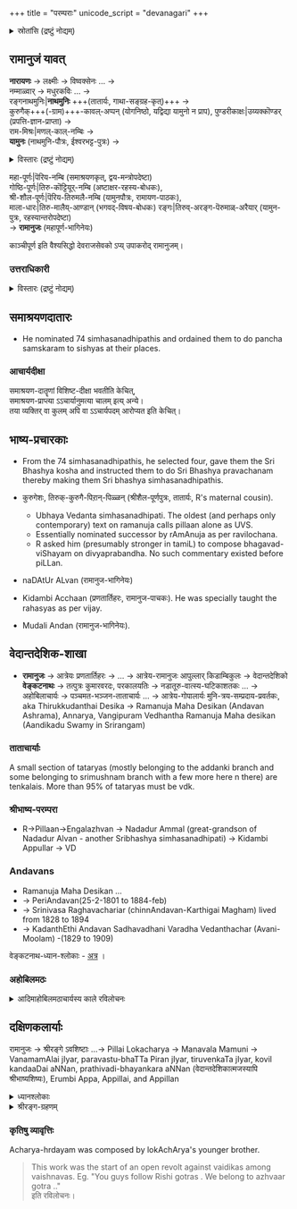 +++
title = "परम्पराः"
unicode_script = "devanagari"
+++

<details><summary>स्रोतांसि (द्रष्टुं नोद्यम्)</summary>

[नाट्टेरि-बोधनम्](https://archive.org/details/natteri-guru-paramparA_tamiL) ।
[रहस्यत्रयसारः](/AgamaH_vaiShNavaH/shrI-sampradAyaH/tattvam/venkaTanAthaH/rahasya-traya-sAraH/sarva-prastutiH/1_arthAnushAsana-vibhAgaH/00_shrIguruparaMparAsAraH/) ।

</details>


## रामानुजं यावत्
**नारायणः** → लक्ष्मीः → विष्वक्सेनः … →  
नम्माळ्वार् → मधुरकविः … →  
रङ्गनाथमुनिः|**नाथमुनिः** +++(तातार्यः, गाथा-सङ्ग्रह-कृत्)+++ →  
कुरुगैक्+++(-ग्राम)+++-कावल्-अप्पन् (योगनिष्ठो, यद्विद्या यामुनो न प्राप), 
पुण्डरीकाक्षः|उय्यक्कॊण्डर् (प्रपत्ति-ज्ञान-प्राप्ता) →  
राम-मिश्रः|मणल्-काल्-नम्बिः →  
**यामुनः** (नाथमुनि-पौत्रः, ईश्वरभट्ट-पुत्रः) →  

<details><summary>विस्तारः (द्रष्टुं नोद्यम्)</summary>

Source: [TW](https://archive.org/details/natteri-guru-paramparA_tamiL/natteri-0004.mp3.ogg) ।  
यामुनो नाथमुनि-वृद्धावस्थायां जातः, तेनैव नाम दत्तम्।  
महाभाष्यभट्टशिष्यः।  
राजपुरोहितकरतिरस्काराय +अक्कि-आऴ्वान्-नामकं राजसभायां जितवान्। राज्यार्धम् अजयत्।  
नाथमुनिना पुण्डरीकाक्षः, तेन राममिश्रश् च तद्-उपदेशे प्रेरितः।  

</details>


महा-पूर्णः|पॆरिय-नम्बि (समाश्रयणकृत्, द्वय-मन्त्रोपदेष्टा)  
गोष्ठि-पूर्णः|तिरु-कॊट्टियूर्-नम्बि (अष्टाक्षर-रहस्य-बोधकः),  
श्री-शौल-पूर्णः|पॆरिय-तिरुमलै-नम्बि (यामुनपौत्रः, रामायण-पाठकः),  
माला-धारः|तिरु-मालैय्-आण्डान् (भगवद्-विषय-बोधकः)
रङ्गः|तिरुव्-अरङ्ग-पॆरुमाळ्-अरैयार् (यामुन-पुत्रः, रहस्यान्तरोपदेष्टा)  
→ **रामानुजः** (महापूर्ण-भागिनेयः)

काञ्चीपूर्ण इति वैश्यसिद्धो देवराजसेवको ऽप्य् उपाकरोद् रामानुजम्।

### उत्तराधिकारी
<details><summary>विस्तारः (द्रष्टुं नोद्यम्)</summary>

- Most probable (Vadakalai) view - pillan was named successor.
- Per another tradition parasara bhattar was made leader after ramanuja.
- As per one tradition (Guru-parampara), Ramanuja's cousin Embar succeeded him as the leader of Shrivaishnavas, followed by Parasara Bhattar.

Vijay read an article which made the following points:

- Embar was 8 years younger than Ramanujar making him 113 at the time of Ramanuja's death. According to the  Tirumudi Adaivu of Appillai, Embar lived only until the age of 105 making it impossible for him to succeed Ramanuja.
- Bhattar lived for 28 years (according to Idu, see below) and would have died 47 years before Ramanuja died, and 39 years before Embar died.
- Idu 36000 on Tiruvaymozhi 32.10 says that immediately after explaining this verse to his sons, Kurattazhvan taught the Ashtaksharam to both on grounds that life is short and death is unpredictable. Shortly after, Parasara Bhattar died at age 28.
- It appears unlikely that when both Ramanuja and Kurattazhvan were alive, Parasara Bhattar could have had Embar as acharya.
</details>



## समाश्रयणदातारः
- He nominated 74 simhasanadhipathis and ordained them to do pancha samskaram to sishyas at their places.

### आचार्यदीक्षा
समाश्रयण-दातॄणां विशिष्ट-दीक्षा भवतीति केचित्,  
समाश्रयण-प्राप्त्या ऽऽचार्यानुमत्या चालम् इत्य् अन्ये।  
तया व्यक्तिर् वा कुलम् अपि वा ऽऽचार्यपदम् आरोप्यत इति केचित्। 

## भाष्य-प्रचारकाः
- From the 74 simhasanadhipathis, he selected four, gave them the Sri Bhashya kosha and instructed them to do Sri Bhashya pravachanam thereby making them Sri bhashya simhasanadhipathis.

- कुरुगेशः, तिरुक्-कुरुगै-पिऱान्-पिळ्ळन् (श्रीशैल-पूर्णपुत्रः, तातार्यः, R's maternal cousin).
  - Ubhaya Vedanta simhasanadhipati. The oldest (and perhaps only contemporary) text on ramanuja calls pillaan alone as UVS.
  - Essentially nominated successor by rAmAnuja as per ravilochana. 
  - R asked him (presumably stronger in tamiL) to compose bhagavad-viShayam on divyaprabandha. No such commentary existed before piLLan.
- naDAtUr ALvan (रामानुज-भागिनेयः)
- Kidambi Acchaan (प्रणतार्तिहरः, रामानुज-पाचकः). He was specially taught the rahasyas as per vijay.
- Mudali Andan (रामानुज-भागिनेयः).

## वेदान्तदेशिक-शाखा
- **रामानुजः** → आत्रेयः प्रणतार्तिहरः → … → आत्रेय-रामानुजः आपुल्लार् किडाम्बिकुलः → वेदान्तदेशिको **वेङ्कटनाथः** →  तत्पुत्रः कुमारवरदः, परकालयतिः → नडातूरु-वात्स्य-घटिकाशतकः … → अहोबिलाचार्यः → पञ्चमत-भञ्जन-ताताचार्यः … → आत्रेय-गोपालार्यः मुनि-त्रय-सम्प्रदाय-प्रवर्तकः, aka Thirukkudanthai Desika → Ramanuja Maha Desikan (Andavan Ashrama), Annarya, Vangipuram Vedhantha Ramanuja Maha desikan (Aandikadu Swamy in Srirangam)

### ताताचार्याः
A small section of tataryas (mostly belonging to the addanki branch and some belonging to srimushnam branch with a few more here n there) are tenkalais. More than 95% of tataryas must be vdk.

### श्रीभाष्य-परम्परा
- R->Pillaan->Engalazhvan -> Nadadur Ammal (great-grandson of Nadadur Alvan - another Sribhashya simhasanadhipati) -> Kidambi Appullar -> VD


### Andavans 

- Ramanuja Maha Desikan …
- → PeriAndavan(25-2-1801 to 1884-feb) 
- →  Srinivasa Raghavachariar (chinnAndavan-Karthigai Magham) lived from 1828 to 1894 
- → KadanthEthi Andavan Sadhavadhani Varadha Vedanthachar (Avani-Moolam) -(1829 to 1909)

वेङ्कटनाथ-ध्यान-श्लोकाः - [अत्र](/devaH/AryaH/hindukaH/classes/guravaH/venkaTanAthaH) । 

### अहोबिलमठः
<details><summary>आदिमाहोबिलमठाचार्यस्य काले रविलोचनः</summary>

His period should have started about 1458.. 60 yrs (one samvatsara cycle) later than the traditional dates claimed by the matha. That shall also explain how allasani peddanna (who was in krishnarayas durbar) calls him as his acharya among other things - like inscriptions of his successor from 1515 or so CE.
</details>

## दक्षिणकलार्याः

रामानुजः → श्रीरङ्गे ऽवशिष्टाः …→ Pillai Lokacharya → Manavala Mamuni →   VanamamAlai jIyar, paravastu-bhaTTa Piran jIyar, tiruvenkaTa jIyar, kovil kandaaDai aNNan, prathivadi-bhayankara aNNan (वेदान्तदेशिकात्मजस्यापि श्रीभाष्यशिष्यः), Erumbi Appa, Appillai, and Appillan

<details><summary>ध्यानश्लोकाः</summary>

मनवाळमहामुनिः। 

श्रीशैलेश-दयापात्रं  
धीभक्त्यादि-गुणार्णवम् ।  
यतीन्द्र-प्रवणं वन्दे  
रम्य-जामातरं मुनिम्॥
</details>


<details><summary>श्रीरङ्ग-ग्रहणम्</summary>

- रामानुज एव विषभिक्षां लेभे श्रीरङ्गे। 
- Of the 4 bhAShya-simhAsanAdipati-s, three left srirangam soon after.
- MudaliyaNDAn seems to have lived there but his descendants were removed from shrIrangam temple management as we see. His descendant, one thozhappar (not the vaidika sarvabhauma) has been shown as a jealous guy in the tenkalai hagiography.

> (Pillan's disciple) Engalazhvan did not have any children. But engalaazhvaan vamsham is there in srirangam. Srirangam guys usurped this and parashara bhatta tirumaligais.
> 
> It has happened so recently as well. Annan tirumaligai did not have anyone in main lineage by the late 1800s or early 1900s. Srirangam sishyas selected some other male member from extended family branch/ sagotra, installed them as adopted son of previous acharya. He was not adopted by the acharya himself. But made his son by sishyas after the vaikuntha prapti of the earlier one.
> 
> - रविलोचनः
</details>



### कृतिषु व्यावृत्तिः
Acharya-hrdayam was composed by lokAchArya's younger brother. 

> This work was the start of an open revolt against vaidikas among vaishnavas. Eg. "You guys follow Rishi gotras . We belong to azhvaar gotra .."  
> इति रविलोचनः। 
